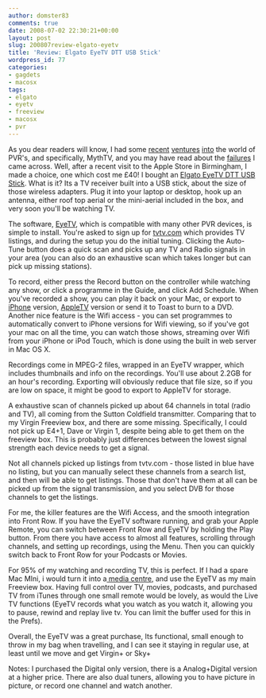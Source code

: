 ```yaml
---
author: domster83
comments: true
date: 2008-07-02 22:30:21+00:00
layout: post
slug: 200807review-elgato-eyetv
title: 'Review: Elgato EyeTV DTT USB Stick'
wordpress_id: 77
categories:
- gagdets
- macosx
tags:
- elgato
- eyetv
- freeview
- macosx
- pvr
---
```


As you dear readers will know, I had some [recent](/talking-tech-and-more-dom-barnes/2008/03/mythtv-day-1) [ventures](/talking-tech-and-more-dom-barnes/2008/03/mythtv-day-23) [into](/talking-tech-and-more-dom-barnes/2008/03/mythtv-day-34) the world of PVR's, and specifically, MythTV, and you may have read about the [failures](/talking-tech-and-more-dom-barnes/2008/04/mythtv-wrapup) I came across.
Well, after a recent visit to the Apple Store in Birmingham, I made a choice, one which cost me £40! I bought an [Elgato EyeTV DTT USB Stick](http://www.elgato.com/elgato/int/mainmenu/products/tuner/DTT/product1.en.html). What is it? Its a TV receiver built into a USB stick, about the size of those wireless adapters. Plug it into your laptop or desktop, hook up an antenna, either roof top aerial or the mini-aerial included in the box, and very soon you'll be watching TV.




The software, [EyeTV](http://www.elgato.com/eyeTV/index.html), which is compatible with many other PVR devices, is simple to install. You're asked to sign up for [tvtv.com](http://www.tvtv.com) which provides TV listings, and during the setup you do the initial tuning. Clicking the Auto-Tune button does a quick scan and picks up any TV and Radio signals in your area (you can also do an exhaustive scan which takes longer but can pick up missing stations).




To record, either press the Record button on the controller while watching any show, or click a programme in the Guide, and click Add Schedule. When you've recorded a show, you can play it back on your Mac, or export to [iPhone](http://www.apple.com/iphone) version, [AppleTV](http://www.apple.com/appletv) version or send it to Toast to burn to a DVD. Another nice feature is the Wifi access - you can set programmes to automatically convert to iPhone versions for Wifi viewing, so if you've got your mac on all the time, you can watch those shows, streaming over Wifi from your iPhone or iPod Touch, which is done using the built in web server in Mac OS X.




Recordings come in MPEG-2 files, wrapped in an EyeTV wrapper, which includes thumbnails and info on the recordings. You'll use about 2.2GB for an hour's recording. Exporting will obviously reduce that file size, so if you are low on space, it might be good to export to AppleTV for storage. 




A exhaustive scan of channels picked up about 64 channels in total (radio and TV), all coming from the Sutton Coldfield transmitter. Comparing that to my Virgin Freeview box, and there are some missing. Specifically, I could not pick up E4+1, Dave or Virgin 1, despite being able to get them on the freeview box. This is probably just differences between the lowest signal strength each device needs to get a signal. 




Not all channels picked up listings from tvtv.com - those listed in blue have no listing, but you can manually select these channels from a search list, and then will be able to get listings. Those that don't have them at all can be picked up from the signal transmission, and you select DVB for those channels to get the listings. 




For me, the killer features are the Wifi Access, and the smooth integration into Front Row. If you have the EyeTV software running, and grab your Apple Remote, you can switch between Front Row and EyeTV by holding the Play button. From there you have access to almost all features, scrolling through channels, and setting up recordings, using the Menu. Then you can quickly switch back to Front Row for your Podcasts or Movies.




For 95% of my watching and recording TV, this is perfect. If I had a spare Mac MIni, i would turn it into a[ media centre](http://www.mmug.org.uk/event/mac-mini-media-centre), and use the EyeTV as my main Freeview box. Having full control over TV, movies, podcasts, and purchased TV from iTunes through one small remote would be lovely, as would the Live TV functions (EyeTV records what you watch as you watch it, allowing you to pause, rewind and replay live tv. You can limit the buffer used for this in the Prefs).




Overall, the EyeTV was a great purchase, Its functional, small enough to throw in my bag when travelling, and I can see it staying in regular use, at least until we move and get Virgin+ or Sky+




Notes: I purchased the Digital only version, there is a Analog+Digital version at a higher price. There are also dual tuners, allowing you to have picture in picture, or record one channel and watch another. 




 
